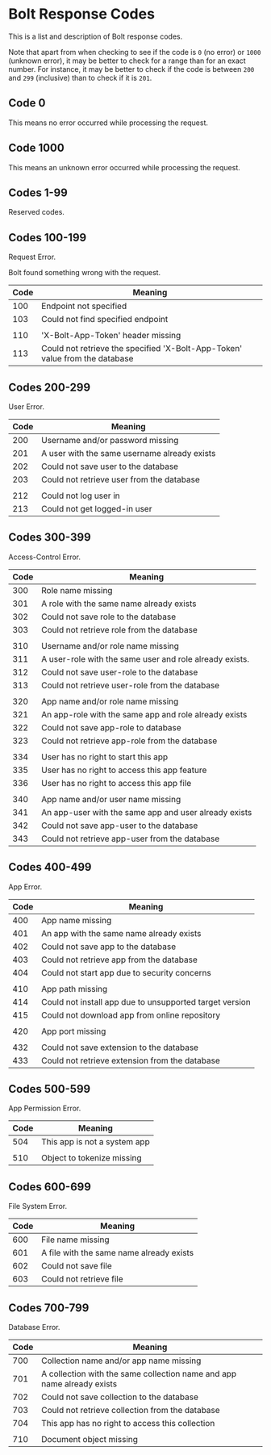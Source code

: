 # Bolt Response Codes

This is a list and description of Bolt response codes.

Note that apart from when checking to see if the code is `0` \(no error\) or `1000` \(unknown error\), it may be better to check for a range than for an exact number. For instance, it may be better to check if the code is between `200` and `299` \(inclusive\) than to check if it is `201`.

## Code 0

This means no error occurred while processing the request.

## Code 1000

This means an unknown error occurred while processing the request.

## Codes 1-99

Reserved codes.

## Codes 100-199

Request Error.

Bolt found something wrong with the request.

| **Code** | **Meaning** |
| --- | --- |
| 100 | Endpoint not specified |
| 103 | Could not find specified endpoint |
|  |  |
| 110 | 'X-Bolt-App-Token' header missing |
| 113 | Could not retrieve the specified 'X-Bolt-App-Token' value from the database |

## Codes 200-299

User Error.

| **Code** | **Meaning** |
| --- | --- |
| 200 | Username and/or password missing |
| 201 | A user with the same username already exists |
| 202 | Could not save user to the database |
| 203 | Could not retrieve user from the database |
|  |  |
| 212 | Could not log user in |
| 213 | Could not get logged-in user |

## Codes 300-399

Access-Control Error.

| **Code** | **Meaning** |
| --- | --- |
| 300 | Role name missing |
| 301 | A role with the same name already exists |
| 302 | Could not save role to the database |
| 303 | Could not retrieve role from the database |
|  |  |
| 310 | Username and/or role name missing |
| 311 | A user-role with the same user and role already exists. |
| 312 | Could not save user-role to the database |
| 313 | Could not retrieve user-role from the database |
|  |  |
| 320 | App name and/or role name missing |
| 321 | An app-role with the same app and role already exists |
| 322 | Could not save app-role to database |
| 323 | Could not retrieve app-role from the database |
|  |  |
| 334 | User has no right to start this app |
| 335 | User has no right to access this app feature |
| 336 | User has no right to access this app file |
|  |  |
| 340 | App name and/or user name missing |
| 341 | An app-user with the same app and user already exists |
| 342 | Could not save app-user to the database |
| 343 | Could not retrieve app-user from the database |

## Codes 400-499

App Error.

| **Code** | **Meaning** |
| --- | --- |
| 400 | App name missing |
| 401 | An app with the same name already exists |
| 402 | Could not save app to the database |
| 403 | Could not retrieve app from the database |
| 404 | Could not start app due to security concerns |
|  |  |
| 410 | App path missing |
| 414 | Could not install app due to unsupported target version |
| 415 | Could not download app from online repository |
|  |  |
| 420 | App port missing |
|  |  |
| 432 | Could not save extension to the database |
| 433 | Could not retrieve extension from the database |

## Codes 500-599

App Permission Error.

| **Code** | **Meaning** |
| --- | --- |
| 504 | This app is not a system app |
|  |  |
| 510 | Object to tokenize missing |

## Codes 600-699

File System Error.

| **Code** | **Meaning** |
| --- | --- |
| 600 | File name missing |
| 601 | A file with the same name already exists |
| 602 | Could not save file |
| 603 | Could not retrieve file |

## Codes 700-799

Database Error.

| **Code** | **Meaning** |
| --- | --- |
| 700 | Collection name and/or app name missing |
| 701 | A collection with the same collection name and app name already exists |
| 702 | Could not save collection to the database |
| 703 | Could not retrieve collection from the database |
| 704 | This app has no right to access this collection |
|  |  |
| 710 | Document object missing |



